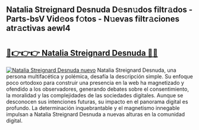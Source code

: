 ## Natalia Streignard Desnuda D𝚎sn𝚞dos filtr𝚊dos - Parts-bsV Vid𝚎os f𝚘tos - N𝚞evas filtr𝚊ciones atr𝚊ctivas aewI4

# <h2><a href="http://mb2txc.tromn.icu/?c=Natalia+Streignard+Desnuda">🔗👉👉👉 Natalia Streignard Desnuda 🔗🔗</a></h2>

[![Natalia Streignard Desnuda nuevo](https://i.imgur.com/pEAQMta.gif)](http://mb2txc.tromn.icu/?c=Natalia+Streignard+Desnuda)
Natalia Streignard Desnuda, una persona multifacética y polémica, desafía la descripción simple. Su enfoque poco ortodoxo para construir una presencia en la web ha magnetizado y ofendido a los observadores, generando debates sobre el consentimiento, la moralidad y las complejidades de las sociedades digitales. Aunque se desconocen sus intenciones futuras, su impacto en el panorama digital es profundo. La determinación inquebrantable y el magnetismo innegable impulsan a Natalia Streignard Desnuda a nuevas alturas en la comunidad digital.
